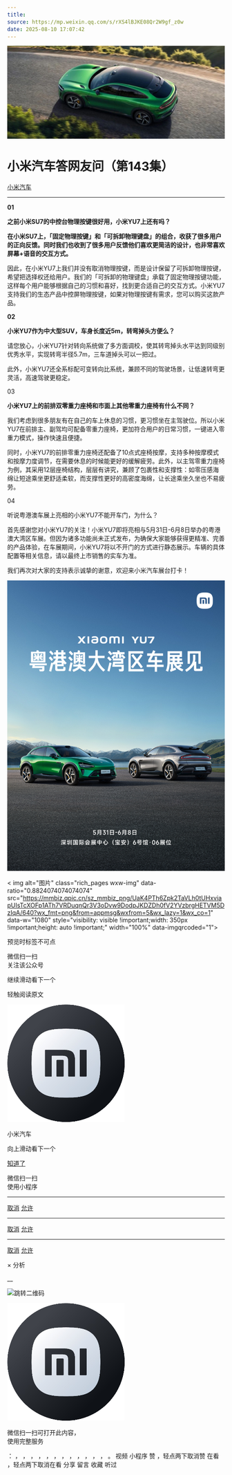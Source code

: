 ```yaml
---
title: 
source: https://mp.weixin.qq.com/s/rXS4lBJKE08Qr2W9gf_z0w
date: 2025-08-10 17:07:42
---
```


![cover_image](images/img_7c33a56b.jpg)


#  小米汽车答网友问（第143集）


[ 小米汽车 ](<javascript:void\(0\);>)

______

  

**01**

**之前小米SU7的中控台物理按键很好用，小米YU7上还有吗？**

**在小米SU7上，「固定物理按键」和「可拆卸物理键盘」的组合，收获了很多用户的正向反馈。同时我们也收到了很多用户反馈他们喜欢更简洁的设计，也非常喜欢屏幕+语音的交互方式。**

因此，在小米YU7上我们并没有取消物理按键，而是设计保留了可拆卸物理按键，希望把选择权还给用户。我们的「可拆卸的物理键盘」承载了固定物理按键功能，这样每个用户能够根据自己的习惯和喜好，找到更合适自己的交互方式。小米YU7支持我们的生态产品中控屏物理按键，如果对物理按键有需求，您可以购买这款产品。

  

**02**

**小米YU7作为中大型SUV，车身长度近5m，转弯掉头方便么？**

请您放心，小米YU7针对转向系统做了多方面调校，使其转弯掉头水平达到同级别优秀水平，实现转弯半径5.7m，三车道掉头可以一把过。

此外，小米YU7还全系标配可变转向比系统，兼顾不同的驾驶场景，让低速转弯更灵活，高速驾驶更稳定。

  

03

**小米YU7上的前排双零重力座椅和市面上其他零重力座椅有什么不同？**

我们考虑到很多朋友有在自己的车上休息的习惯，更习惯坐在主驾驶位。所以小米YU7在前排主、副驾均可配备零重力座椅，更加符合用户的日常习惯，一键进入零重力模式，操作快速且便捷。

同时，小米YU7的前排零重力座椅还配备了10点式座椅按摩，支持多种按摩模式和按摩力度调节，在需要休息的时候能更好的缓解疲劳。此外，以主驾零重力座椅为例，其采用12层座椅结构，层层有讲究，兼顾了包裹性和支撑性：如零压感海绵让短途乘坐更舒适柔软，而支撑性更好的高密度海绵，让长途乘坐久坐也不易疲劳。

  

04

听说粤港澳车展上亮相的小米YU7不能开车门，为什么？

首先感谢您对小米YU7的关注！小米YU7即将亮相与5月31日-6月8日举办的粤港澳大湾区车展。但因为诸多功能尚未正式发布，为确保大家能够获得更精准、完善的产品体验，在车展期间，小米YU7将以不开门的方式进行静态展示。车辆的具体配置等相关信息，请以最终上市销售的实车为准。

我们再次对大家的支持表示诚挚的谢意，欢迎来小米汽车展台打卡！

![img_b5969246.jpg](images/img_b5969246.jpg)  
  
  
  
  
  
< img alt="图片" class="rich_pages wxw-img" data-ratio="0.8824074074074074" src="https://mmbiz.qpic.cn/sz_mmbiz_png/UaK4PTh6Zpk2TaVLh0tUHxviapUIsTcXOFp1ATh7VRDuqnQr3V3oDvw9DodpJKDZDh0fV2YVzbrgHETVM5DzIqA/640?wx_fmt=png&from=appmsg&wxfrom=5&wx_lazy=1&wx_co=1" data-w="1080" style="visibility: visible !important;width: 350px !important;height: auto !important;" width="100%" data-imgqrcoded="1">[](<>)

预览时标签不可点

微信扫一扫  
关注该公众号

继续滑动看下一个

轻触阅读原文

![img_97d833da.jpg](images/img_97d833da.jpg)

小米汽车 

向上滑动看下一个

[知道了](<javascript:;>)

微信扫一扫  
使用小程序

****

[取消](<javascript:void\(0\);>) [允许](<javascript:void\(0\);>)

****

[取消](<javascript:void\(0\);>) [允许](<javascript:void\(0\);>)

****

[取消](<javascript:void\(0\);>) [允许](<javascript:void\(0\);>)

× 分析

__

![跳转二维码]()

![作者头像](images/img_97d833da.jpg)

微信扫一扫可打开此内容，  
使用完整服务

： ， ， ， ， ， ， ， ， ， ， ， ， 。 视频 小程序 赞 ，轻点两下取消赞 在看 ，轻点两下取消在看 分享 留言 收藏 听过